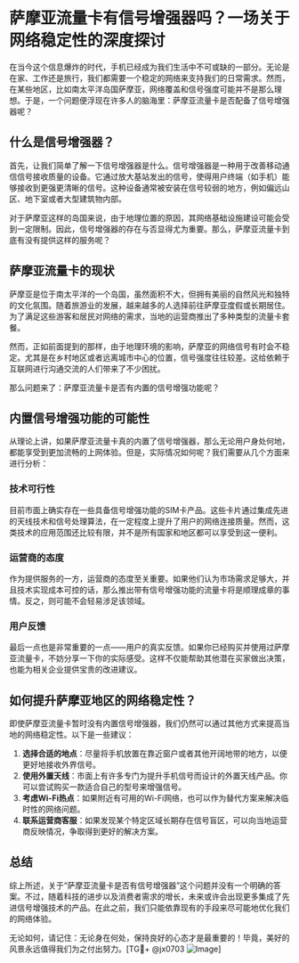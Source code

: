 # 萨摩亚流量卡有信号增强器吗？一场关于网络稳定性的深度探讨

在当今这个信息爆炸的时代，手机已经成为我们生活中不可或缺的一部分。无论是在家、工作还是旅行，我们都需要一个稳定的网络来支持我们的日常需求。然而，在某些地区，比如南太平洋岛国萨摩亚，网络覆盖和信号强度可能并不是那么理想。于是，一个问题便浮现在许多人的脑海里：萨摩亚流量卡是否配备了信号增强器呢？

## 什么是信号增强器？

首先，让我们简单了解一下信号增强器是什么。信号增强器是一种用于改善移动通信信号接收质量的设备。它通过放大基站发出的信号，使得用户终端（如手机）能够接收到更强更清晰的信号。这种设备通常被安装在信号较弱的地方，例如偏远山区、地下室或者大型建筑物内部。

对于萨摩亚这样的岛国来说，由于地理位置的原因，其网络基础设施建设可能会受到一定限制。因此，信号增强器的存在与否显得尤为重要。那么，萨摩亚流量卡到底有没有提供这样的服务呢？

## 萨摩亚流量卡的现状

萨摩亚是位于南太平洋的一个岛国，虽然面积不大，但拥有美丽的自然风光和独特的文化氛围。随着旅游业的发展，越来越多的人选择前往萨摩亚度假或长期居住。为了满足这些游客和居民对网络的需求，当地的运营商推出了多种类型的流量卡套餐。

然而，正如前面提到的那样，由于地理环境的影响，萨摩亚的网络信号有时会不稳定。尤其是在乡村地区或者远离城市中心的位置，信号强度往往较差。这给依赖于互联网进行沟通交流的人们带来了不少困扰。

那么问题来了：萨摩亚流量卡是否有内置的信号增强功能呢？

## 内置信号增强功能的可能性

从理论上讲，如果萨摩亚流量卡真的内置了信号增强器，那么无论用户身处何地，都能享受到更加流畅的上网体验。但是，实际情况如何呢？我们需要从几个方面来进行分析：

### 技术可行性

目前市面上确实存在一些具备信号增强功能的SIM卡产品。这些卡片通过集成先进的天线技术和信号处理算法，在一定程度上提升了用户的网络连接质量。然而，这类技术的应用范围还比较有限，并不是所有国家和地区都可以享受到这一便利。

### 运营商的态度

作为提供服务的一方，运营商的态度至关重要。如果他们认为市场需求足够大，并且技术实现成本可控的话，那么推出带有信号增强功能的流量卡将是顺理成章的事情。反之，则可能不会轻易涉足该领域。

### 用户反馈

最后一点也是非常重要的一点——用户的真实反馈。如果你已经购买并使用过萨摩亚流量卡，不妨分享一下你的实际感受。这样不仅能帮助其他潜在买家做出决策，也能为相关企业提供宝贵的改进建议。

## 如何提升萨摩亚地区的网络稳定性？

即使萨摩亚流量卡暂时没有内置信号增强器，我们仍然可以通过其他方式来提高当地的网络稳定性。以下是一些建议：

1. **选择合适的地点**：尽量将手机放置在靠近窗户或者其他开阔地带的地方，以便更好地接收外界信号。
2. **使用外置天线**：市面上有许多专门为提升手机信号而设计的外置天线产品。你可以尝试购买一款适合自己的型号来增强信号。
3. **考虑Wi-Fi热点**：如果附近有可用的Wi-Fi网络，也可以作为替代方案来解决临时性的网络问题。
4. **联系运营商客服**：如果发现某个特定区域长期存在信号盲区，可以向当地运营商反映情况，争取得到更好的解决方案。

## 总结

综上所述，关于“萨摩亚流量卡是否有信号增强器”这个问题并没有一个明确的答案。不过，随着科技的进步以及消费者需求的增长，未来或许会出现更多集成了先进信号增强技术的产品。在此之前，我们只能依靠现有的手段来尽可能地优化我们的网络体验。

无论如何，请记住：无论身在何处，保持良好的心态才是最重要的！毕竟，美好的风景永远值得我们为之付出努力。[TG💪+ @jx0703 ![Image](https://github.com/user-attachments/assets/dbca1d08-cadb-493c-b0ec-ad6f7a83f270)]